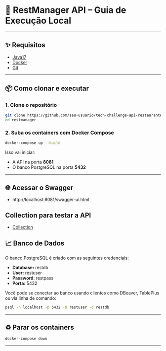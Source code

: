 
# 💾 RestManager API – Guia de Execução Local
 
---

## ✨ Requisitos

- [Java17](https://www.oracle.com/br/java/technologies/downloads/)
- [Docker](https://www.docker.com/products/docker-desktop)
- [Git](https://git-scm.com/)

---

## 📦 Como clonar e executar

### 1. Clone o repositório

```bash
git clone https://github.com/seu-usuario/tech-challenge-api-restaurante.git
cd restmanager
```

### 2. Suba os containers com Docker Compose

```bash
docker-compose up --build
```

Isso vai iniciar:
- A API na porta **8081**
- O banco PostgreSQL na porta **5432**

---

## 🌐 Acessar o Swagger
- http://localhost:8081/swagger-ui.html

##  Collection para testar a API
- [Collection](https://github.com/AlexandreMoreira-FIAP/tech-challenge-api-restaurante/blob/feature/alexandre/Collections/CollectionAPI-Restaurante.json)

## 📈 Banco de Dados

O banco PostgreSQL é criado com as seguintes credenciais:

- **Database:** restdb
- **User:** restuser
- **Password:** restpass
- **Porta:** 5432

Você pode se conectar ao banco usando clientes como DBeaver, TablePlus ou via linha de comando:

```bash
psql -h localhost -p 5432 -U restuser -d restdb
```

---

## ♻ Parar os containers

```bash
docker-compose down
```

---
